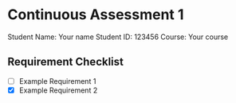 # Continuous Assessment 1

Student Name: Your name
Student ID: 123456
Course: Your course

## Requirement Checklist

- [ ] Example Requirement 1
- [x] Example Requirement 2
